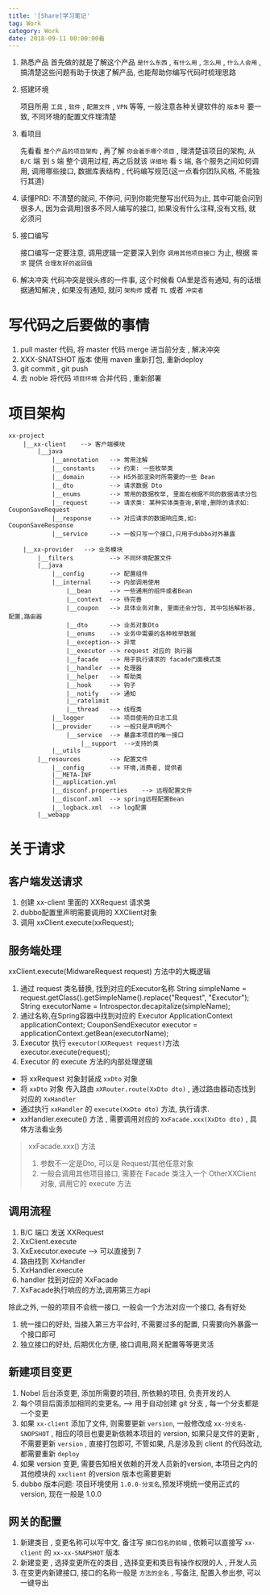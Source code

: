 ```yaml
---
title: '[Share]学习笔记'
tag: Work
category: Work
date: 2018-09-11 00:00:00看
---
```






1. 熟悉产品
   首先做的就是了解这个产品 `是什么东西` ,  `有什么用` ,   `怎么用`  ,  `什么人会用` , 搞清楚这些问题有助于快速了解产品, 也能帮助你编写代码时梳理思路

2. 搭建环境

   项目所用 `工具` , `软件`  , `配置文件` , `VPN`  等等,  一般注意各种关键软件的 `版本号` 要一致, 不同环境的配置文件理清楚

3. 看项目

   先看看 `整个产品的项目架构`  ,  再了解 `你会着手哪个项目` ,  理清楚该项目的架构, 从  `B/C`   端  到 `S` 端 整个调用过程, 再之后就该 `详细地` 看 `S` 端, 各个服务之间如何调用, 调用哪些接口, 数据库表结构 , 代码编写规范(这一点看你团队风格, 不能独行其道)

4. 读懂PRD:  不清楚的就问, 不停问, 问到你能完整写出代码为止, 其中可能会问到很多人, 因为会调用]很多不同人编写的接口, 如果没有什么注释,没有文档, 就必须问

5. 接口编写

   接口编写一定要注意,  调用逻辑一定要深入到你 `调用其他项目接口` 为止, 根据 `需求` 提供 `合理友好的返回值` 

6. 解决冲突
   代码冲突是很头疼的一件事, 这个时候看 OA里是否有通知, 有的话根据通知解决 , 如果没有通知, 就问 `架构师` 或者 `TL` 或者 `冲突者` 



# 写代码之后要做的事情



1. pull master 代码, 将 master 代码 merge 进当前分支 , 解决冲突 
2. XXX-SNATSHOT 版本 使用 maven 重新打包, 重新deploy
3. git commit ,  git push
4. 去 noble 将代码 `项目环境`  合并代码 , 重新部署 

# 项目架构

```
xx-project
    |__xx-client    --> 客户端模块
        |__java
            |__annotation   --> 常用注解
            |__constants    --> 约束: 一些枚举类
            |__domain       --> H5外部渲染时所需要的一些 Bean
            |__dto          --> 请求数据 Dto
            |__enums        --> 常用的数据枚举, 里面在根据不同的数据请求分包
            |__request      --> 请求类: 某种实体类查询,新增,删除的请求如: CouponSaveRequest
            |__response     --> 对应请求的数据响应类,如: CouponSaveResponse
            |__service      --> 一般只写一个接口,只用于dubbo对外暴露

    |__xx-provider   --> 业务模块
        |__filters          --> 不同环境配置文件
        |__java
            |__config       --> 配置组件
            |__internal     --> 内部调用使用
                |__bean     --> 一些通用的组件或者Bean
                |__context  --> 待完善
                |__coupon   --> 具体业务对象, 里面还会分包, 其中包括解析器, 配置,路由器
                |__dto      --> 业务对象Dto
                |__enums    --> 业务中需要的各种枚举数据
                |__exception--> 异常
                |__executor --> request 对应的 执行器
                |__facade   --> 用于执行请求的 facade门面模式类
                |__handler  --> 处理器
                |__helper   --> 帮助类
                |__hook     --> 钩子
                |__notify   --> 通知
                |__ratelimit
                |__thread   --> 线程类
            |__logger       --> 项目使用的日志工具
            |__provider     --> 一般只是声明两个
                |__service  --> 暴露本项目的唯一接口
                    |__support  -->支持的类 
            |__utils
        |__resources        --> 配置文件
            |__config       --> 环境,消费者, 提供者
            |__META-INF
            |__application.yml
            |__disconf.properties    --> 远程配置文件
            |__disconf.xml  --> spring远程配置Bean
            |__logback.xml  --> log配置
        |__webapp
```

# 关于请求

## 客户端发送请求

1. 创建 xx-client 里面的  XXRequest 请求类
2. dubbo配置里声明需要调用的 XXClient对象 
3. 调用 xxClient.execute(xxRequest);


## 服务端处理

xxClient.execute(MidwareRequest request) 方法中的大概逻辑


1. 通过 request 类名替换, 找到对应的Executor名称
    String simpleName = request.getClass().getSimpleName().replace("Request", "Executor");
    String executorName = Introspector.decapitalize(simpleName);
2. 通过名称,在Spring容器中找到对应的 Executor
    ApplicationContext applicationContext;
    CouponSendExecutor executor =  applicationContext.getBean(executorName);
3. Executor 执行 `executor(XXRequest request)`方法
    executor.execute(request);
4. Executor 的 execute 方法的内部处理逻辑
- 将 xxRequest 对象封装成 `xxDto` 对象
- 将 `xxDto` 对象 传入路由 `xXRouter.route(XxDto dto)` , 通过路由器动态找到对应的 `XxHandler`
- 通过执行 `xxHandler` 的 `execute(XxDto dto)` 方法, 执行请求.
- xxHandler.execute() 方法 , 需要调用对应的 `XxFacade.xxx(XxDto dto)` , 具体方法看业务
> xxFacade.xxx() 方法
> 1. 参数不一定是Dto, 可以是 Request/其他任意对象
> 2. 一般会调用其他项目接口, 需要在 Facade 类注入一个  OtherXXClient 对象, 调用它的 execute 方法


## 调用流程

1. B/C 端口 发送 XXRequest 
2. XxClient.execute 
3. XxExecutor.execute  --> 可以直接到 7
4. 路由找到 XxHandler  
5. XxHandler.execute  
6. handler 找到对应的 XxFacade 
7. XxFacade执行响应的方法,调用第三方api

除此之外, 一般的项目不会统一接口,  一般会一个方法对应一个接口, 各有好处
1.  统一接口的好处, 当接入第三方平台时,  不需要过多的配置, 只需要向外暴露一个接口即可
2.  独立接口的好处, 后期优化方便, 接口调用,网关配置等等更灵活


## 新建项目变更

1.  Nobel 后台添变更, 添加所需要的项目,  所依赖的项目, 负责开发的人
2. 每个项目后面添加相同的变更名, --> 用于自动创建 git 分支 , 每一个分支都是一个变更
3. 如果  `xx-client` 添加了文件, 则需要更新 `version`, 一般修改成 `xx-分支名-SNOPSHOT` , 相应的项目也要更新依赖本项目的 version,  如果只是文件的更新 , 不需要更新 `version` , 直接打包即可,  不管如果, 凡是涉及到 client 的代码改动, 都需要重新 `deploy`
4. 如果 version 变更, 需要告知相关依赖的开发人员新的version, 本项目之内的其他模块的 `xxclient` 的version 版本也需要更新
5. dubbo 版本问题: 项目环境使用 `1.0.0-分支名`,预发环境统一使用正式的 version, 现在一般是 1.0.0


## 网关的配置

1. 新建类目 , 变更名称可以写中文, 备注写 `接口包名的前缀` , 依赖可以直接写 `xx-client` 的 `xx-xx-SNAPSHOT` 版本
2. 新建变更 , 选择变更所在的类目 , 选择变更和类目有操作权限的人 , 开发人员
3. 在变更内新建接口, 接口的名称一般是 `方法的全名` , 写备注, 配置入参出参, 可以一键导出


